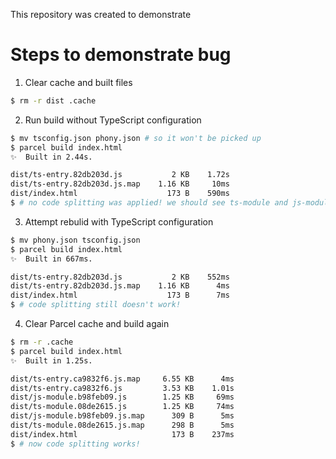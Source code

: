 This repository was created to demonstrate

Steps to demonstrate bug
========================

1. Clear cache and built files

```bash
$ rm -r dist .cache
```

2. Run build without TypeScript configuration

```bash
$ mv tsconfig.json phony.json # so it won't be picked up
$ parcel build index.html
✨  Built in 2.44s.

dist/ts-entry.82db203d.js           2 KB    1.72s
dist/ts-entry.82db203d.js.map    1.16 KB     10ms
dist/index.html                    173 B    590ms
$ # no code splitting was applied! we should see ts-module and js-module built separately
```

3. Attempt rebulid with TypeScript configuration

```bash
$ mv phony.json tsconfig.json
$ parcel build index.html
✨  Built in 667ms.

dist/ts-entry.82db203d.js           2 KB    552ms
dist/ts-entry.82db203d.js.map    1.16 KB      4ms
dist/index.html                    173 B      7ms
$ # code splitting still doesn't work!
```

4. Clear Parcel cache and build again

```bash
$ rm -r .cache
$ parcel build index.html
✨  Built in 1.25s.

dist/ts-entry.ca9832f6.js.map     6.55 KB      4ms
dist/ts-entry.ca9832f6.js         3.53 KB    1.01s
dist/js-module.b98feb09.js        1.25 KB     69ms
dist/ts-module.08de2615.js        1.25 KB     74ms
dist/js-module.b98feb09.js.map      309 B      5ms
dist/ts-module.08de2615.js.map      298 B      5ms
dist/index.html                     173 B    237ms
$ # now code splitting works!
```
